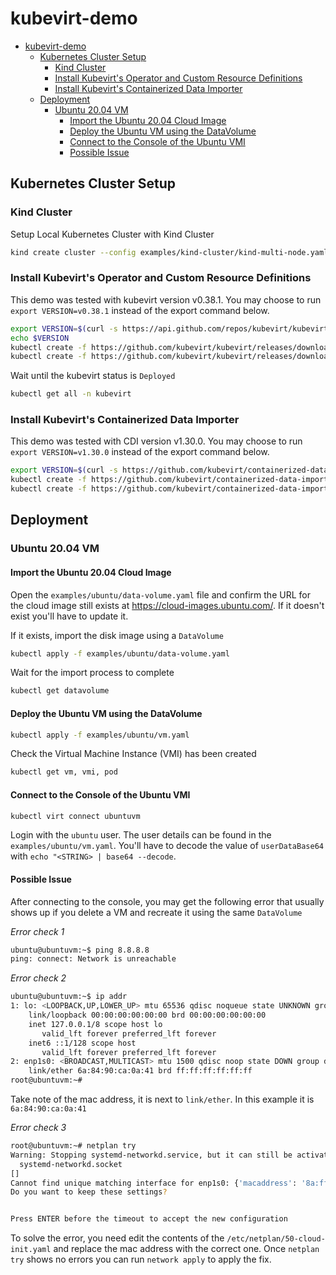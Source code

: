 # kubevirt-demo

- [kubevirt-demo](#kubevirt-demo)
  - [Kubernetes Cluster Setup](#kubernetes-cluster-setup)
    - [Kind Cluster](#kind-cluster)
    - [Install Kubevirt's Operator and Custom Resource Definitions](#install-kubevirts-operator-and-custom-resource-definitions)
    - [Install Kubevirt's Containerized Data Importer](#install-kubevirts-containerized-data-importer)
  - [Deployment](#deployment)
    - [Ubuntu 20.04 VM](#ubuntu-2004-vm)
      - [Import the Ubuntu 20.04 Cloud Image](#import-the-ubuntu-2004-cloud-image)
      - [Deploy the Ubuntu VM using the DataVolume](#deploy-the-ubuntu-vm-using-the-datavolume)
      - [Connect to the Console of the Ubuntu VMI](#connect-to-the-console-of-the-ubuntu-vmi)
      - [Possible Issue](#possible-issue)

## Kubernetes Cluster Setup

### Kind Cluster

Setup Local Kubernetes Cluster with Kind Cluster

```bash
kind create cluster --config examples/kind-cluster/kind-multi-node.yaml
```

### Install Kubevirt's Operator and Custom Resource Definitions

This demo was tested with kubevirt version v0.38.1. You may choose to run `export VERSION=v0.38.1` instead of the export command below.

```bash
export VERSION=$(curl -s https://api.github.com/repos/kubevirt/kubevirt/releases | grep tag_name | grep -v -- '-rc' | head -1 | awk -F': ' '{print $2}' | sed 's/,//' | xargs)
echo $VERSION
kubectl create -f https://github.com/kubevirt/kubevirt/releases/download/${VERSION}/kubevirt-operator.yaml
kubectl create -f https://github.com/kubevirt/kubevirt/releases/download/${VERSION}/kubevirt-cr.yaml
```

Wait until the kubevirt status is `Deployed`

```bash
kubectl get all -n kubevirt
```

### Install Kubevirt's Containerized Data Importer

This demo was tested with CDI version v1.30.0. You may choose to run `export VERSION=v1.30.0` instead of the export command below.

```bash
export VERSION=$(curl -s https://github.com/kubevirt/containerized-data-importer/releases/latest | grep -o "v[0-9]\.[0-9]*\.[0-9]*")
kubectl create -f https://github.com/kubevirt/containerized-data-importer/releases/download/$VERSION/cdi-operator.yaml
kubectl create -f https://github.com/kubevirt/containerized-data-importer/releases/download/$VERSION/cdi-cr.yaml
```

## Deployment

### Ubuntu 20.04 VM

#### Import the Ubuntu 20.04 Cloud Image

Open the `examples/ubuntu/data-volume.yaml` file and confirm the URL for the cloud image still exists at <https://cloud-images.ubuntu.com/>.
If it doesn't exist you'll have to update it.

If it exists, import the disk image using a `DataVolume`

```bash
kubectl apply -f examples/ubuntu/data-volume.yaml
```

Wait for the import process to complete

```bash
kubectl get datavolume
```

#### Deploy the Ubuntu VM using the DataVolume

```bash
kubectl apply -f examples/ubuntu/vm.yaml
```

Check the Virtual Machine Instance (VMI) has been created

```bash
kubectl get vm, vmi, pod
```

#### Connect to the Console of the Ubuntu VMI

```bash
kubectl virt connect ubuntuvm
```

Login with the `ubuntu` user. The user details can be found in the `examples/ubuntu/vm.yaml`. You'll have to decode the value of `userDataBase64` with `echo "<STRING> | base64 --decode`.

#### Possible Issue

After connecting to the console, you may get the following error that usually shows up if you delete a VM and recreate it using the same `DataVolume`

*Error check 1*

```bash
ubuntu@ubuntuvm:~$ ping 8.8.8.8
ping: connect: Network is unreachable
```

*Error check 2*

```bash
ubuntu@ubuntuvm:~$ ip addr
1: lo: <LOOPBACK,UP,LOWER_UP> mtu 65536 qdisc noqueue state UNKNOWN group default qlen 1000
    link/loopback 00:00:00:00:00:00 brd 00:00:00:00:00:00
    inet 127.0.0.1/8 scope host lo
       valid_lft forever preferred_lft forever
    inet6 ::1/128 scope host
       valid_lft forever preferred_lft forever
2: enp1s0: <BROADCAST,MULTICAST> mtu 1500 qdisc noop state DOWN group default qlen 1000
    link/ether 6a:84:90:ca:0a:41 brd ff:ff:ff:ff:ff:ff
root@ubuntuvm:~#
```

Take note of the mac address, it is next to `link/ether`. In this example it is `6a:84:90:ca:0a:41`

*Error check 3*

```bash
root@ubuntuvm:~# netplan try
Warning: Stopping systemd-networkd.service, but it can still be activated by:
  systemd-networkd.socket
[]
Cannot find unique matching interface for enp1s0: {'macaddress': '8a:ff:02:a4:29:e4'}
Do you want to keep these settings?


Press ENTER before the timeout to accept the new configuration
```

To solve the error, you need edit the contents of the `/etc/netplan/50-cloud-init.yaml` and replace the mac address with the correct one. Once `netplan try` shows no errors you can run `network apply` to apply the fix.
